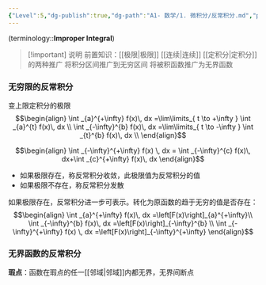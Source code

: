 ```yaml
---
{"Level":5,"dg-publish":true,"dg-path":"A1- 数学/1. 微积分/反常积分.md","permalink":"/A1- 数学/1. 微积分/反常积分/","dgPassFrontmatter":true,"noteIcon":"","created":"2024-09-17T18:25:52.610+08:00","updated":"2025-04-14T18:25:19.684+08:00"}
---
```


(terminology::**Improper Integral**)
> [!important] 说明
> 前置知识：[[极限\|极限]]   [[连续\|连续]]
> [[定积分\|定积分]]的两种推广
> 将积分区间推广到无穷区间
> 将被积函数推广为无界函数

### 无穷限的反常积分
变上限定积分的极限
$$\begin{align}
\int _{a}^{+\infty} f(x)\, dx  =\lim\limits_{ t \to +\infty } \int _{a}^{t} f(x)\, dx \\
\int _{-\infty}^{b} f(x)\, dx  =\lim\limits_{ t \to -\infty } \int _{t}^{b} f(x)\, dx \\
\end{align}$$

$$\begin{align}
\int _{-\infty}^{+\infty} f(x) \, dx  = \int _{-\infty}^{c} f(x)\, dx+\int _{c}^{+\infty} f(x)\, dx
\end{align}$$

- 如果极限存在，称反常积分收敛，此极限值为反常积分的值
- 如果极限不存在，称反常积分发散

如果极限存在，反常积分进一步可表示。转化为原函数的趋于无穷的值是否存在：
$$\begin{align}
\int _{a}^{+\infty} f(x)\, dx  =\left[F(x)\right]_{a}^{+\infty}\\
\int _{-\infty}^{b} f(x)\, dx  =\left[F(x)\right]_{-\infty}^{b} \\
\int _{-\infty}^{+\infty} f(x) \, dx  =\left[F(x)\right]_{-\infty}^{+\infty}
\end{align}$$

### 无界函数的反常积分
**瑕点**：函数在瑕点的任一[[邻域\|邻域]]内都无界，无界间断点


